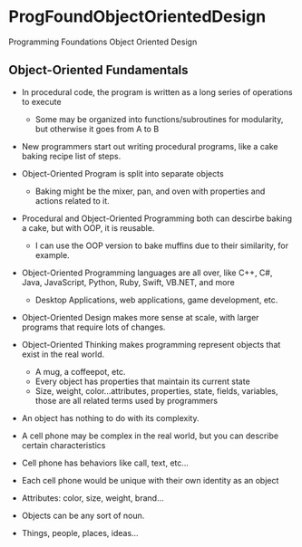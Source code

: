 # ProgFoundObjectOrientedDesign
Programming Foundations Object Oriented Design

## Object-Oriented Fundamentals
* In procedural code, the program is written as a long series of operations to execute
  * Some may be organized into functions/subroutines for modularity, but otherwise it goes from A to B
* New programmers start out writing procedural programs, like a cake baking recipe list of steps.
* Object-Oriented Program is split into separate objects
  * Baking might be the mixer, pan, and oven with properties and actions related to it.
* Procedural and Object-Oriented Programming both can descirbe baking a cake, but with OOP, it is reusable.
  * I can use the OOP version to bake muffins due to their similarity, for example.
* Object-Oriented Programming languages are all over, like C++, C#, Java, JavaScript, Python, Ruby, Swift, VB.NET, and more
  * Desktop Applications, web applications, game development, etc.
* Object-Oriented Design makes more sense at scale, with larger programs that require lots of changes.

* Object-Oriented Thinking makes programming represent objects that exist in the real world.
  * A mug, a coffeepot, etc.
  * Every object has properties that maintain its current state
  * Size, weight, color...attributes, properties, state, fields, variables, those are all related terms used by programmers
* An object has nothing to do with its complexity.
 * A cell phone may be complex in the real world, but you can describe certain characteristics
 * Cell phone has behaviors like call, text, etc...
 * Each cell phone would be unique with their own identity as an object
 * Attributes: color, size, weight, brand...
 * Objects can be any sort of noun.
  * Things, people, places, ideas...

